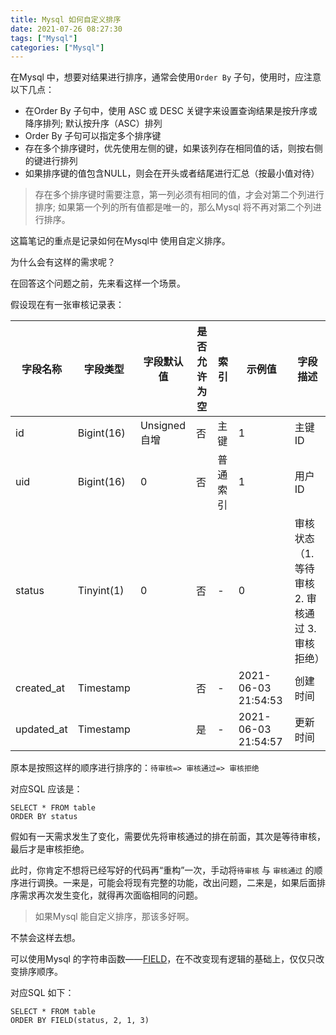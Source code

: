 ```yaml
---
title: Mysql 如何自定义排序
date: 2021-07-26 08:27:30
tags: ["Mysql"]
categories: ["Mysql"]
---
```


在Mysql 中，想要对结果进行排序，通常会使用`Order By` 子句，使用时，应注意以下几点：
* 在Order By 子句中，使用 ASC 或 DESC 关键字来设置查询结果是按升序或降序排列; 默认按升序（ASC）排列
* Order By 子句可以指定多个排序键
* 存在多个排序键时，优先使用左侧的键，如果该列存在相同值的话，则按右侧的键进行排列
* 如果排序键的值包含NULL，则会在开头或者结尾进行汇总（按最小值对待）

<!-- more -->

> 存在多个排序键时需要注意，第一列必须有相同的值，才会对第二个列进行排序; 如果第一个列的所有值都是唯一的，那么Mysql 将不再对第二个列进行排序。

这篇笔记的重点是记录如何在Mysql中 使用自定义排序。

为什么会有这样的需求呢？

在回答这个问题之前，先来看这样一个场景。

假设现在有一张审核记录表：

| 字段名称   | 字段类型   | 字段默认值    | 是否允许为空 | 索引     | 示例值              | 字段描述                              |
| ---------- | ---------- | ------------- | ------------ | -------- | ------------------- | ------------------------------------- |
| id         | Bigint(16) | Unsigned 自增 | 否           | 主键     | 1                   | 主键 ID                               |
| uid        | Bigint(16) | 0             | 否           | 普通索引 | 1                   | 用户 ID                               |
| status     | Tinyint(1) | 0             | 否           | -        | 0                   | 审核状态（1. 等待审核 2. 审核通过 3. 审核拒绝） |
| created_at | Timestamp  |               | 否           | -        | 2021-06-03 21:54:53 | 创建时间                              |
| updated_at | Timestamp  |               | 是           | -        | 2021-06-03 21:54:57 | 更新时间                              |

原本是按照这样的顺序进行排序的：`待审核=> 审核通过=> 审核拒绝`

对应SQL 应该是：
```mysql
SELECT * FROM table
ORDER BY status
```

假如有一天需求发生了变化，需要优先将审核通过的排在前面，其次是等待审核，最后才是审核拒绝。

此时，你肯定不想将已经写好的代码再“重构”一次，手动将`待审核` 与 `审核通过` 的顺序进行调换。一来是，可能会将现有完整的功能，改出问题，二来是，如果后面排序需求再次发生变化，就得再次面临相同的问题。

> 如果Mysql 能自定义排序，那该多好啊。

不禁会这样去想。

可以使用Mysql 的字符串函数——[FIELD](https://dev.mysql.com/doc/refman/8.0/en/string-functions.html#function_field)，在不改变现有逻辑的基础上，仅仅只改变排序顺序。

对应SQL 如下：
```mysql
SELECT * FROM table
ORDER BY FIELD(status, 2, 1, 3)
```

